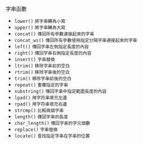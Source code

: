 字串函數
- `lower()` <small>將字串轉為小寫</small>
- `upper()` <small>將字串轉為大寫</small>
- `concat()` <small>傳回所有參數連接起來的字串</small>
- `concat_ws()` <small>傳回所有參數使用指定分隔字串連接起來的字串</small>
- `left()` <small>傳回字串左側指定長度的內容</small>
- `right()` <small>傳回字串右側指定長度的內容</small>
- `insert()` <small>字串替換</small>
- `ltrim()` <small>移除字串前的空白</small>
- `rtrim()` <small>移除字串後的空白</small>
- `trim()` <small>移除字串前後的空白</small>
- `repeat()` <small>重覆指定的字串</small>
- `substring()` <small>傳回字串中指定範圍長度的內容</small>
- `lpad()` <small>用字符串填充左邊</small>
- `rpad()` <small>用字符串填充右邊</small>
- `strcmp()` <small>比較兩個字串</small>
- `length()` <small>傳回字串的長度</small>
- `char_length()` <small>傳回字串的字元個數</small>
- `replace()` <small>字串替換</small>
- `locate()` <small>查找指定字串在字串的位置</small>